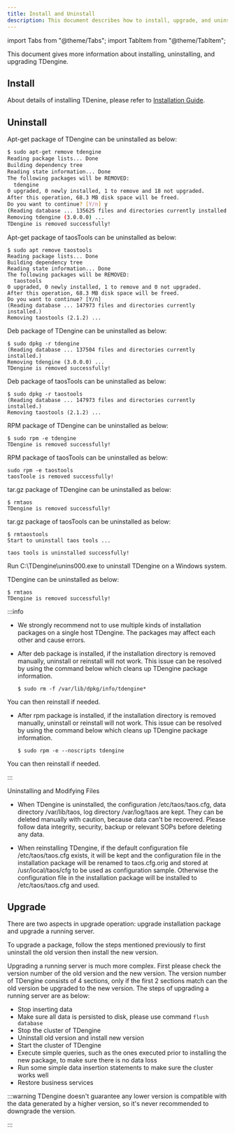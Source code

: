 ```yaml
---
title: Install and Uninstall
description: This document describes how to install, upgrade, and uninstall TDengine.
---
```


import Tabs from "@theme/Tabs";
import TabItem from "@theme/TabItem";

This document gives more information about installing, uninstalling, and upgrading TDengine.

## Install

About details of installing TDenine, please refer to [Installation Guide](../../get-started/package/).

## Uninstall

<Tabs>
<TabItem label="Uninstall apt-get" value="aptremove">

Apt-get package of TDengine can be uninstalled as below:

```bash
$ sudo apt-get remove tdengine
Reading package lists... Done
Building dependency tree       
Reading state information... Done
The following packages will be REMOVED:
  tdengine
0 upgraded, 0 newly installed, 1 to remove and 18 not upgraded.
After this operation, 68.3 MB disk space will be freed.
Do you want to continue? [Y/n] y
(Reading database ... 135625 files and directories currently installed.)
Removing tdengine (3.0.0.0) ...
TDengine is removed successfully!

```

Apt-get package of taosTools can be uninstalled as below:

```
$ sudo apt remove taostools
Reading package lists... Done
Building dependency tree
Reading state information... Done
The following packages will be REMOVED:
  taostools
0 upgraded, 0 newly installed, 1 to remove and 0 not upgraded.
After this operation, 68.3 MB disk space will be freed.
Do you want to continue? [Y/n]
(Reading database ... 147973 files and directories currently installed.)
Removing taostools (2.1.2) ...
```

</TabItem>
<TabItem label="Uninstall Deb" value="debuninst">

Deb package of TDengine can be uninstalled as below:

```
$ sudo dpkg -r tdengine
(Reading database ... 137504 files and directories currently installed.)
Removing tdengine (3.0.0.0) ...
TDengine is removed successfully!

```

Deb package of taosTools can be uninstalled as below:

```
$ sudo dpkg -r taostools
(Reading database ... 147973 files and directories currently installed.)
Removing taostools (2.1.2) ...
```

</TabItem>

<TabItem label="Uninstall RPM" value="rpmuninst">

RPM package of TDengine can be uninstalled as below:

```
$ sudo rpm -e tdengine
TDengine is removed successfully!
```

RPM package of taosTools can be uninstalled as below:

```
sudo rpm -e taostools
taosToole is removed successfully!
```

</TabItem>

<TabItem label="Uninstall tar.gz" value="taruninst">

tar.gz package of TDengine can be uninstalled as below:

```
$ rmtaos
TDengine is removed successfully!
```

tar.gz package of taosTools can be uninstalled as below:

```
$ rmtaostools
Start to uninstall taos tools ...

taos tools is uninstalled successfully!
```

</TabItem>
<TabItem label="Windows uninstall" value="windows">
Run C:\TDengine\unins000.exe to uninstall TDengine on a Windows system.
</TabItem>
<TabItem label="Mac uninstall" value="mac">

TDengine can be uninstalled as below:

```
$ rmtaos
TDengine is removed successfully!
```

</TabItem>
</Tabs>

:::info

- We strongly recommend not to use multiple kinds of installation packages on a single host TDengine. The packages may affect each other and cause errors.

- After deb package is installed, if the installation directory is removed manually, uninstall or reinstall will not work. This issue can be resolved by using the command below which cleans up TDengine package information.

  ```
  $ sudo rm -f /var/lib/dpkg/info/tdengine*
  ```

You can then reinstall if needed.

- After rpm package is installed, if the installation directory is removed manually, uninstall or reinstall will not work. This issue can be resolved by using the command below which cleans up TDengine package information.

  ```
  $ sudo rpm -e --noscripts tdengine
  ```

You can then reinstall if needed.

:::

Uninstalling and Modifying Files

- When TDengine is uninstalled, the configuration /etc/taos/taos.cfg, data directory /var/lib/taos, log directory /var/log/taos are kept. They can be deleted manually with caution, because data can't be recovered. Please follow data integrity, security, backup or relevant SOPs before deleting any data.

- When reinstalling TDengine, if the default configuration file /etc/taos/taos.cfg exists, it will be kept and the configuration file in the installation package will be renamed to taos.cfg.orig and stored at /usr/local/taos/cfg to be used as configuration sample. Otherwise the configuration file in the installation package will be installed to /etc/taos/taos.cfg and used.


## Upgrade
There are two aspects in upgrade operation: upgrade installation package and upgrade a running server.

To upgrade a package, follow the steps mentioned previously to first uninstall the old version then install the new version.

Upgrading a running server is much more complex. First please check the version number of the old version and the new version. The version number of TDengine consists of 4 sections, only if the first 2 sections match can the old version be upgraded to the new version. The steps of upgrading a running server are as below:
- Stop inserting data
- Make sure all data is persisted to disk, please use command `flush database`
- Stop the cluster of TDengine
- Uninstall old version and install new version
- Start the cluster of TDengine
- Execute simple queries, such as the ones executed prior to installing the new package, to make sure there is no data loss 
- Run some simple data insertion statements to make sure the cluster works well
- Restore business services

:::warning
TDengine doesn't guarantee any lower version is compatible with the data generated by a higher version, so it's never recommended to downgrade the version.

:::

